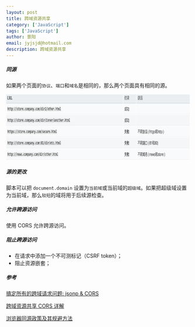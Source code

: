 ```yaml
---
layout: post
title: 跨域资源共享
category: ['JavaScript']
tags: ['JavaScript']
author: 景阳
email: jyjsjd@hotmail.com
description: 跨域资源共享
---
```


##### 同源
如果两个页面的`协议`、`端口`和`域名`是相同的，那么两个页面具有相同的源。

<img src="/assets/img/source.png" width="800" height="180"/>

##### 源的更改
脚本可以把 `document.domain` 设置为`当前域`或当前域的`超级域`。如果把超级域设置为当前域，那么`较短`的域将用于后续源检查。

##### 允许跨源访问
使用 CORS 允许跨源访问。

##### 阻止跨源访问
* 在请求中添加一个不可测标记（CSRF token）；
* 阻止资源嵌套；

##### 参考
[搞定所有的跨域请求问题: jsonp & CORS](https://javadoop.com/post/cross-domain)

[跨域资源共享 CORS 详解](http://www.ruanyifeng.com/blog/2016/04/cors.html)

[浏览器同源政策及其规避方法](http://www.ruanyifeng.com/blog/2016/04/same-origin-policy.html)
